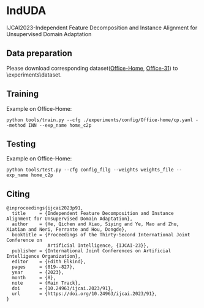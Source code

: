 # IndUDA
IJCAI2023-Independent Feature Decomposition and Instance Alignment for Unsupervised Domain Adaptation

## Data preparation
Please download corresponding dataset([Office-Home](https://www.hemanthdv.org/officeHomeDataset.html), [Office-31](https://faculty.cc.gatech.edu/~judy/domainadapt/)) to \experiments\dataset.

## Training
Example on Office-Home:
```
python tools/train.py --cfg ./experiments/config/Office-home/cp.yaml --method INN --exp_name home_c2p
```

## Testing
Example on Office-Home:
```
python tools/test.py --cfg config_filg --weights weights_file --exp_name home_c2p
```

## Citing
```
@inproceedings{ijcai2023p91,
  title     = {Independent Feature Decomposition and Instance Alignment for Unsupervised Domain Adaptation},
  author    = {He, Qichen and Xiao, Siying and Ye, Mao and Zhu, Xiatian and Neri, Ferrante and Hou, Dongde},
  booktitle = {Proceedings of the Thirty-Second International Joint Conference on
               Artificial Intelligence, {IJCAI-23}},
  publisher = {International Joint Conferences on Artificial Intelligence Organization},
  editor    = {Edith Elkind},
  pages     = {819--827},
  year      = {2023},
  month     = {8},
  note      = {Main Track},
  doi       = {10.24963/ijcai.2023/91},
  url       = {https://doi.org/10.24963/ijcai.2023/91},
}

```
